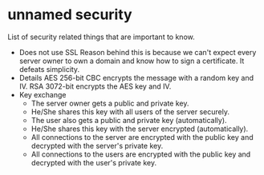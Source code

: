 # unnamed security

List of security related things that are important to know.

  - Does not use SSL
    Reason behind this is because we can't expect every
    server owner to own a domain and know how to
    sign a certificate. It defeats simplicity.
  - Details
    AES 256-bit CBC encrypts the message with a random key and IV.
    RSA 3072-bit encrypts the AES key and IV.
  - Key exchange
    - The server owner gets a public and private key.
    - He/She shares this key with all users of the server securely.
    - The user also gets a public and private key (automatically).
    - He/She shares this key with the server encrypted (automatically).
    - All connections to the server are encrypted with the public key and decrypted with the server's private key.
    - All connections to the users are encrypted with the public key and decrypted with the user's private key.
